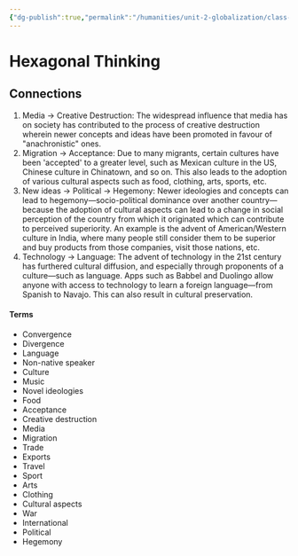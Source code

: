 ```yaml
---
{"dg-publish":true,"permalink":"/humanities/unit-2-globalization/class-notes/13-cultural-convergence-worksheet/","dgHomeLink":true,"dgPassFrontmatter":false,"dgShowLocalGraph":true}
---
```


# Hexagonal Thinking
## Connections
1. Media → Creative Destruction: The widespread influence that media has on society has contributed to the process of creative destruction wherein newer concepts and ideas have been promoted in favour of "anachronistic" ones. 
2. Migration → Acceptance: Due to many migrants, certain cultures have been 'accepted' to a greater level, such as Mexican culture in the US, Chinese culture in Chinatown, and so on. This also leads to the adoption of various cultural aspects such as food, clothing, arts, sports, etc.
3. New ideas → Political → Hegemony: Newer ideologies and concepts can lead to hegemony—socio-political dominance over another country—because the adoption of cultural aspects can lead to a change in social perception of the country from which it originated which can contribute to perceived superiority. An example is the advent of American/Western culture in India, where many people still consider them to be superior and buy products from those companies, visit those nations, etc.
4. Technology → Language: The advent of technology in the 21st century has furthered cultural diffusion, and especially through proponents of a culture—such as language. Apps such as Babbel and Duolingo allow anyone with access to technology to learn a foreign language—from Spanish to Navajo. This can also result in cultural preservation. 
#### Terms
- Convergence
- Divergence
- Language
- Non-native speaker
- Culture
- Music
- Novel ideologies
- Food
- Acceptance
- Creative destruction
- Media
- Migration
- Trade
- Exports
- Travel
- Sport
- Arts
- Clothing
- Cultural aspects
- War
- International
- Political
- Hegemony
